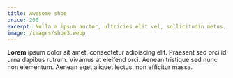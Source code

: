```yaml
---
title: Awesome shoe
price: 200
excerpt: Nulla a ipsum auctor, ultricies elit vel, sollicitudin metus. Quisque sit amet sem eu massa dignissim venenatis.
image: /images/shoe3.webp
---
```

**Lorem** ipsum dolor sit amet, consectetur adipiscing elit. Praesent sed orci id urna dapibus rutrum. Vivamus at eleifend orci. Aenean tristique sed nunc non elementum. Aenean eget aliquet lectus, non efficitur massa.